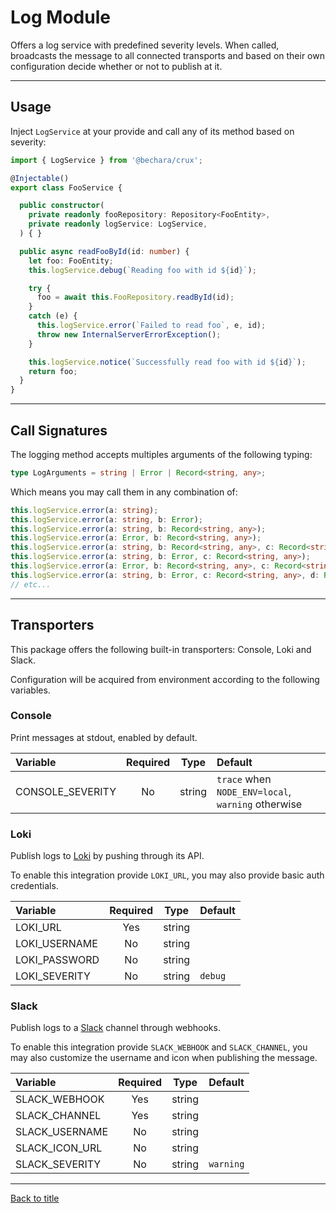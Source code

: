 # Log Module

Offers a log service with predefined severity levels. When called, broadcasts the message to all connected transports and based on their own configuration decide whether or not to publish at it.

---

## Usage

Inject `LogService` at your provide and call any of its method based on severity:

```ts
import { LogService } from '@bechara/crux';

@Injectable()
export class FooService {

  public constructor(
    private readonly fooRepository: Repository<FooEntity>,
    private readonly logService: LogService,
  ) { }

  public async readFooById(id: number) {
    let foo: FooEntity;
    this.logService.debug(`Reading foo with id ${id}`);

    try {
      foo = await this.FooRepository.readById(id);
    }
    catch (e) {
      this.logService.error(`Failed to read foo`, e, id);
      throw new InternalServerErrorException();
    }

    this.logService.notice(`Successfully read foo with id ${id}`);
    return foo;
  }
}
```

---

## Call Signatures

The logging method accepts multiples arguments of the following typing:

```ts
type LogArguments = string | Error | Record<string, any>;
```

Which means you may call them in any combination of:

```ts
this.logService.error(a: string);
this.logService.error(a: string, b: Error);
this.logService.error(a: string, b: Record<string, any>);
this.logService.error(a: Error, b: Record<string, any>);
this.logService.error(a: string, b: Record<string, any>, c: Record<string, any>);
this.logService.error(a: string, b: Error, c: Record<string, any>);
this.logService.error(a: Error, b: Record<string, any>, c: Record<string, any>);
this.logService.error(a: string, b: Error, c: Record<string, any>, d: Record<string, any>);
// etc...
```

---

## Transporters

This package offers the following built-in transporters: Console, Loki and Slack.

Configuration will be acquired from environment according to the following variables.

### Console

Print messages at stdout, enabled by default.

Variable         | Required | Type   | Default
:--------------- | :------: | :----: | :---
CONSOLE_SEVERITY | No       | string | `trace` when `NODE_ENV=local`, `warning` otherwise

### Loki

Publish logs to [Loki](https://grafana.com/oss/loki) by pushing through its API.

To enable this integration provide `LOKI_URL`, you may also provide basic auth credentials.

Variable      | Required | Type   | Default
:------------ | :------: | :----: | :---
LOKI_URL      | Yes      | string |
LOKI_USERNAME | No       | string |
LOKI_PASSWORD | No       | string |
LOKI_SEVERITY | No       | string | `debug`

### Slack

Publish logs to a [Slack](https://slack.com) channel through webhooks.

To enable this integration provide `SLACK_WEBHOOK` and `SLACK_CHANNEL`, you may also customize the username and icon when publishing the message.

Variable       | Required | Type   | Default
:------------- | :------: | :----: | :---
SLACK_WEBHOOK  | Yes      | string |
SLACK_CHANNEL  | Yes      | string |
SLACK_USERNAME | No       | string |
SLACK_ICON_URL | No       | string |
SLACK_SEVERITY | No       | string | `warning`

---

[Back to title](../../README.md)
